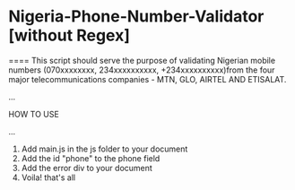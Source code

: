 # Nigeria-Phone-Number-Validator [without Regex]
====
This script should serve the purpose of validating Nigerian mobile numbers (070xxxxxxxx, 234xxxxxxxxxx, +234xxxxxxxxxx)from the four major telecommunications companies - MTN, GLO, AIRTEL AND ETISALAT. 

...
<p> HOW TO USE </p>
...

1. Add main.js in the js folder to your document
2. Add the id "phone" to the phone field
3. Add the error div to your document
4. Voila! that's all